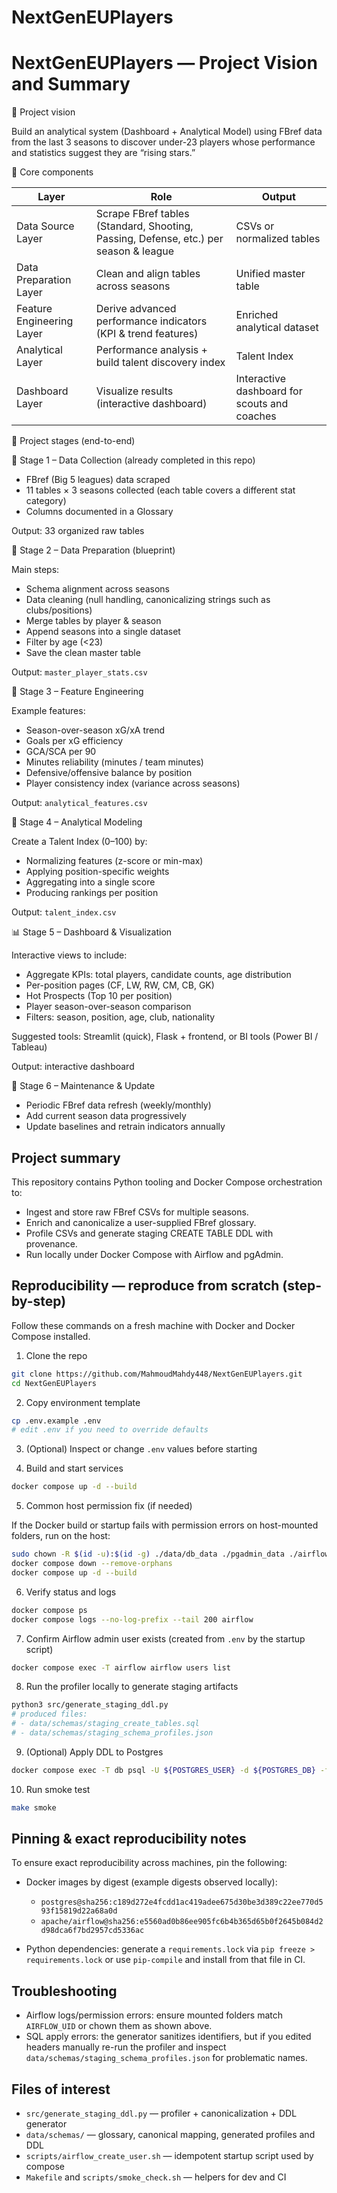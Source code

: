# NextGenEUPlayers

# NextGenEUPlayers — Project Vision and Summary

🎯 Project vision

Build an analytical system (Dashboard + Analytical Model) using FBref data from the last 3 seasons to discover under-23 players whose performance and statistics suggest they are “rising stars.”

🧩 Core components

Layer | Role | Output
---|---|---
Data Source Layer | Scrape FBref tables (Standard, Shooting, Passing, Defense, etc.) per season & league | CSVs or normalized tables
Data Preparation Layer | Clean and align tables across seasons | Unified master table
Feature Engineering Layer | Derive advanced performance indicators (KPI & trend features) | Enriched analytical dataset
Analytical Layer | Performance analysis + build talent discovery index | Talent Index
Dashboard Layer | Visualize results (interactive dashboard) | Interactive dashboard for scouts and coaches

🧱 Project stages (end-to-end)

🥇 Stage 1 – Data Collection (already completed in this repo)

- FBref (Big 5 leagues) data scraped
- 11 tables × 3 seasons collected (each table covers a different stat category)
- Columns documented in a Glossary

Output: 33 organized raw tables

🥈 Stage 2 – Data Preparation (blueprint)

Main steps:

- Schema alignment across seasons
- Data cleaning (null handling, canonicalizing strings such as clubs/positions)
- Merge tables by player & season
- Append seasons into a single dataset
- Filter by age (<23)
- Save the clean master table

Output: `master_player_stats.csv`

🥉 Stage 3 – Feature Engineering

Example features:

- Season-over-season xG/xA trend
- Goals per xG efficiency
- GCA/SCA per 90
- Minutes reliability (minutes / team minutes)
- Defensive/offensive balance by position
- Player consistency index (variance across seasons)

Output: `analytical_features.csv`

🧠 Stage 4 – Analytical Modeling

Create a Talent Index (0–100) by:

- Normalizing features (z-score or min-max)
- Applying position-specific weights
- Aggregating into a single score
- Producing rankings per position

Output: `talent_index.csv`

📊 Stage 5 – Dashboard & Visualization

Interactive views to include:

- Aggregate KPIs: total players, candidate counts, age distribution
- Per-position pages (CF, LW, RW, CM, CB, GK)
- Hot Prospects (Top 10 per position)
- Player season-over-season comparison
- Filters: season, position, age, club, nationality

Suggested tools: Streamlit (quick), Flask + frontend, or BI tools (Power BI / Tableau)

Output: interactive dashboard

🔁 Stage 6 – Maintenance & Update

- Periodic FBref data refresh (weekly/monthly)
- Add current season data progressively
- Update baselines and retrain indicators annually

## Project summary

This repository contains Python tooling and Docker Compose orchestration to:

- Ingest and store raw FBref CSVs for multiple seasons.
- Enrich and canonicalize a user-supplied FBref glossary.
- Profile CSVs and generate staging CREATE TABLE DDL with provenance.
- Run locally under Docker Compose with Airflow and pgAdmin.

## Reproducibility — reproduce from scratch (step-by-step)

Follow these commands on a fresh machine with Docker and Docker Compose installed.

1) Clone the repo

```bash
git clone https://github.com/MahmoudMahdy448/NextGenEUPlayers.git
cd NextGenEUPlayers
```

2) Copy environment template

```bash
cp .env.example .env
# edit .env if you need to override defaults
```

3) (Optional) Inspect or change `.env` values before starting

4) Build and start services

```bash
docker compose up -d --build
```

5) Common host permission fix (if needed)

If the Docker build or startup fails with permission errors on host-mounted folders, run on the host:

```bash
sudo chown -R $(id -u):$(id -g) ./data/db_data ./pgadmin_data ./airflow_logs ./dags ./plugins
docker compose down --remove-orphans
docker compose up -d --build
```

6) Verify status and logs

```bash
docker compose ps
docker compose logs --no-log-prefix --tail 200 airflow
```

7) Confirm Airflow admin user exists (created from `.env` by the startup script)

```bash
docker compose exec -T airflow airflow users list
```

8) Run the profiler locally to generate staging artifacts

```bash
python3 src/generate_staging_ddl.py
# produced files:
# - data/schemas/staging_create_tables.sql
# - data/schemas/staging_schema_profiles.json
```

9) (Optional) Apply DDL to Postgres

```bash
docker compose exec -T db psql -U ${POSTGRES_USER} -d ${POSTGRES_DB} -f - < data/schemas/staging_create_tables.sql
```

10) Run smoke test

```bash
make smoke
```

## Pinning & exact reproducibility notes

To ensure exact reproducibility across machines, pin the following:

- Docker images by digest (example digests observed locally):
	- `postgres@sha256:c189d272e4fcdd1ac419adee675d30be3d389c22ee770d593f15819d22a68a0d`
	- `apache/airflow@sha256:e5560ad0b86ee905fc6b4b365d65b0f2645b084d2d98dca6f7bd2957cd5336ac`

- Python dependencies: generate a `requirements.lock` via `pip freeze > requirements.lock` or use `pip-compile` and install from that file in CI.

## Troubleshooting

- Airflow logs/permission errors: ensure mounted folders match `AIRFLOW_UID` or chown them as shown above.
- SQL apply errors: the generator sanitizes identifiers, but if you edited headers manually re-run the profiler and inspect `data/schemas/staging_schema_profiles.json` for problematic names.

## Files of interest

- `src/generate_staging_ddl.py` — profiler + canonicalization + DDL generator
- `data/schemas/` — glossary, canonical mapping, generated profiles and DDL
- `scripts/airflow_create_user.sh` — idempotent startup script used by compose
- `Makefile` and `scripts/smoke_check.sh` — helpers for dev and CI